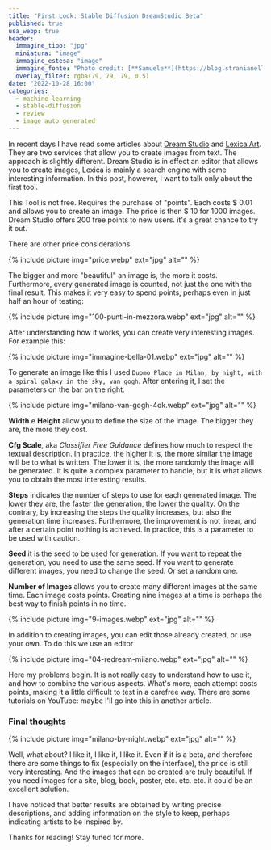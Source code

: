 ```yaml
---
title: "First Look: Stable Diffusion DreamStudio Beta"
published: true
usa_webp: true
header:
  immagine_tipo: "jpg"
  miniatura: "image"
  immagine_estesa: "image"
  immagine_fonte: "Photo credit: [**Samuele**](https://blog.stranianelli.com/)"
  overlay_filter: rgba(79, 79, 79, 0.5)
date: "2022-10-28 16:00"
categories:
  - machine-learning
  - stable-diffusion
  - review
  - image auto generated
---
```


In recent days I have read some articles about [Dream Studio](https://dreamstudio.ai/) and [Lexica Art](https://lexica.art). They are two services that allow you to create images from text. The approach is slightly different. Dream Studio is in effect an editor that allows you to create images, Lexica is mainly a search engine with some interesting information. In this post, however, I want to talk only about the first tool.

This Tool is not free. Requires the purchase of "points". Each costs $ 0.01 and allows you to create an image. The price is then $ 10 for 1000 images. Dream Studio offers 200 free points to new users. it's a great chance to try it out.

There are other price considerations

{% include picture img="price.webp" ext="jpg" alt="" %}

The bigger and more "beautiful" an image is, the more it costs. Furthermore, every generated image is counted, not just the one with the final result. This makes it very easy to spend points, perhaps even in just half an hour of testing:

{% include picture img="100-punti-in-mezzora.webp" ext="jpg" alt="" %}

After understanding how it works, you can create very interesting images. For example this:

{% include picture img="immagine-bella-01.webp" ext="jpg" alt="" %}

To generate an image like this I used `Duomo Place in Milan, by night, with a spiral galaxy in the sky, van gogh`. After entering it, I set the parameters on the bar on the right.

{% include picture img="milano-van-gogh-4ok.webp" ext="jpg" alt="" %}

**Width** e **Height** allow you to define the size of the image. The bigger they are, the more they cost.

**Cfg Scale**, aka _Classifier Free Guidance_ defines how much to respect the textual description. In practice, the higher it is, the more similar the image will be to what is written. The lower it is, the more randomly the image will be generated. It is quite a complex parameter to handle, but it is what allows you to obtain the most interesting results.

**Steps** indicates the number of steps to use for each generated image. The lower they are, the faster the generation, the lower the quality. On the contrary, by increasing the steps the quality increases, but also the generation time increases. Furthermore, the improvement is not linear, and after a certain point nothing is achieved. In practice, this is a parameter to be used with caution.

**Seed** it is the seed to be used for generation. If you want to repeat the generation, you need to use the same seed. If you want to generate different images, you need to change the seed. Or set a random one.

**Number of Images** allows you to create many different images at the same time. Each image costs points. Creating nine images at a time is perhaps the best way to finish points in no time.

{% include picture img="9-images.webp" ext="jpg" alt="" %}

In addition to creating images, you can edit those already created, or use your own. To do this we use an editor

{% include picture img="04-redream-milano.webp" ext="jpg" alt="" %}

Here my problems begin. It is not really easy to understand how to use it, and how to combine the various aspects. What's more, each attempt costs points, making it a little difficult to test in a carefree way. There are some tutorials on YouTube: maybe I'll go into this in another article.

### Final thoughts

{% include picture img="milano-by-night.webp" ext="jpg" alt="" %}

Well, what about? I like it, I like it, I like it. Even if it is a beta, and therefore there are some things to fix (especially on the interface), the price is still very interesting. And the images that can be created are truly beautiful. If you need images for a site, blog, book, poster, etc. etc. etc. it could be an excellent solution.

I have noticed that better results are obtained by writing precise descriptions, and adding information on the style to keep, perhaps indicating artists to be inspired by.

Thanks for reading! Stay tuned for more.
